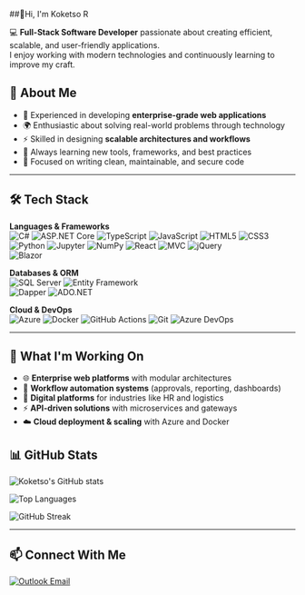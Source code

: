 ##👋Hi, I'm Koketso R

💻 **Full-Stack Software Developer** passionate about creating efficient, scalable, and user-friendly applications.  
I enjoy working with modern technologies and continuously learning to improve my craft.  

## 🌟 About Me
- 🏢 Experienced in developing **enterprise-grade web applications**  
- 🌍 Enthusiastic about solving real-world problems through technology  
- ⚡ Skilled in designing **scalable architectures and workflows**  
- 🚀 Always learning new tools, frameworks, and best practices  
- 🔐 Focused on writing clean, maintainable, and secure code

---

## 🛠 Tech Stack
**Languages & Frameworks**  
![C#](https://img.shields.io/badge/C%23-239120?style=for-the-badge&logo=c-sharp&logoColor=white) 
![ASP.NET Core](https://img.shields.io/badge/ASP.NET_Core-512BD4?style=for-the-badge&logo=asp.net&logoColor=white) 
![TypeScript](https://img.shields.io/badge/TypeScript-007ACC?style=for-the-badge&logo=typescript&logoColor=white) 
![JavaScript](https://img.shields.io/badge/JavaScript-F7DF1E?style=for-the-badge&logo=javascript&logoColor=black) 
![HTML5](https://img.shields.io/badge/HTML5-E34F26?style=for-the-badge&logo=html5&logoColor=white)
![CSS3](https://img.shields.io/badge/CSS3-1572B6?style=for-the-badge&logo=css3&logoColor=white)
![Python](https://img.shields.io/badge/Python-3776AB?style=for-the-badge&logo=python&logoColor=white)
![Jupyter](https://img.shields.io/badge/Jupyter-F37626?style=for-the-badge&logo=jupyter&logoColor=white)
![NumPy](https://img.shields.io/badge/NumPy-013243?style=for-the-badge&logo=numpy&logoColor=white)
![React](https://img.shields.io/badge/React-61DAFB?style=for-the-badge&logo=react&logoColor=black) 
![MVC](https://img.shields.io/badge/MVC-008080?style=for-the-badge) 
![jQuery](https://img.shields.io/badge/jQuery-0769AD?style=for-the-badge&logo=jquery&logoColor=white)  
![Blazor](https://img.shields.io/badge/Blazor-512BD4?style=for-the-badge&logo=blazor&logoColor=white)  

**Databases & ORM**  
![SQL Server](https://img.shields.io/badge/SQL_Server-CC2927?style=for-the-badge&logo=microsoft-sql-server&logoColor=white) 
![Entity Framework](https://img.shields.io/badge/Entity_Framework-512BD4?style=for-the-badge&logo=entity-framework&logoColor=white)  
![Dapper](https://img.shields.io/badge/Dapper-2496ED?style=for-the-badge&logo=dapper&logoColor=white) 
![ADO.NET](https://img.shields.io/badge/ADO.NET-512BD4?style=for-the-badge) 

**Cloud & DevOps**  
![Azure](https://img.shields.io/badge/Azure-0078D4?style=for-the-badge&logo=microsoft-azure&logoColor=white) 
![Docker](https://img.shields.io/badge/Docker-2496ED?style=for-the-badge&logo=docker&logoColor=white) 
![GitHub Actions](https://img.shields.io/badge/GitHub_Actions-2088FF?style=for-the-badge&logo=github-actions&logoColor=white) 
![Git](https://img.shields.io/badge/Git-F05032?style=for-the-badge&logo=git&logoColor=white) 
![Azure DevOps](https://img.shields.io/badge/Azure_DevOps-0078D4?style=for-the-badge&logo=azure-devops&logoColor=white) 

---

## 🔭 What I'm Working On
- 🌐 **Enterprise web platforms** with modular architectures  
- 🔄 **Workflow automation systems** (approvals, reporting, dashboards)  
- 🚛 **Digital platforms** for industries like HR and logistics  
- ⚡ **API-driven solutions** with microservices and gateways  
- ☁️ **Cloud deployment & scaling** with Azure and Docker  

## 📊 GitHub Stats
![Koketso's GitHub stats](https://github-readme-stats.vercel.app/api?username=kokets&show_icons=true&theme=radical)  

![Top Languages](https://github-readme-stats.vercel.app/api/top-langs/?username=kokets&layout=compact&theme=radical)  

![GitHub Streak](https://streak-stats.demolab.com?user=kokets&theme=radical&hide_border=true)  

---

## 📫 Connect With Me
[![Outlook Email](https://img.shields.io/badge/Email-your--email@outlook.com-blue?style=for-the-badge&logo=microsoft-outlook&logoColor=white)](mailto:koketso_r@outlook.com)

<!--
**kokets/Kokets** is a ✨ _special_ ✨ repository because its `README.md` (this file) appears on your GitHub profile.

Here are some ideas to get you started:

- 🔭 I’m currently working on ...
- 🌱 I’m currently learning ...
- 👯 I’m looking to collaborate on ...
- 🤔 I’m looking for help with ...
- 💬 Ask me about ...
- 📫 How to reach me: ...
- 😄 Pronouns: ...
- ⚡ Fun fact: ...
-->
